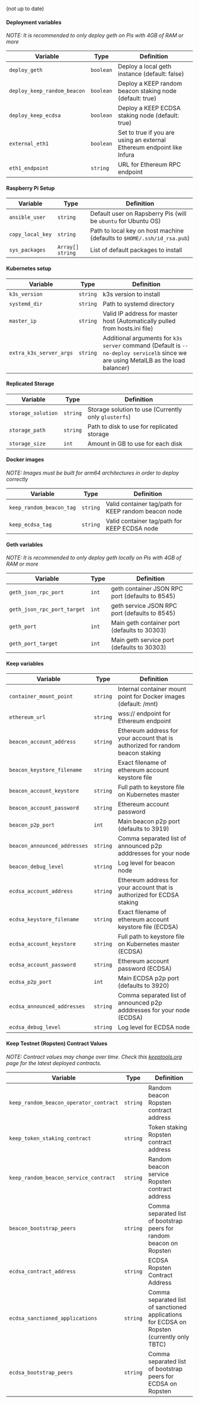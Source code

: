 (not up to date)

#### Deployment variables

*NOTE: It is recommended to only deploy geth on Pis with 4GB of RAM or more*

| Variable | Type | Definition |
|--|--|--|
| `deploy_geth` | `boolean` | Deploy a local geth instance (default: false) |
| `deploy_keep_random_beacon` | `boolean` | Deploy a KEEP random beacon staking node (default: true) |
| `deploy_keep_ecdsa` | `boolean` | Deploy a KEEP ECDSA staking node (default: true) |
| `external_eth1` | `boolean` | Set to true if you are using an external Ethereum endpoint like Infura |
| `eth1_endpoint` | `string` | URL for Ethereum RPC endpoint |
 
#### Raspberry Pi Setup

| Variable | Type | Definition |
|--|--|--|
| `ansible_user` | `string` | Default user on Rapsberry Pis (will be `ubuntu` for Ubuntu OS) |
| `copy_local_key` | `string` | Path to local key on host machine (defaults to `$HOME/.ssh/id_rsa.pub`) |
| `sys_packages` | `Array[] string` | List of default packages to install |

#### Kubernetes setup

| Variable | Type | Definition |
|--|--|--|
| `k3s_version` | `string` | k3s version to install |
| `systemd_dir` | `string` | Path to systemd directory |
| `master_ip` | `string` | Valid IP address for master host (Automatically pulled from hosts.ini file) |
| `extra_k3s_server_args` | `string` | Additional arguments for `k3s server` command (Default is `--no-deploy servicelb` since we are using MetalLB as the load balancer) |

#### Replicated Storage

| Variable | Type | Definition |
|--|--|--|
| `storage_solution` | `string` | Storage solution to use (Currently only `glusterfs`) |
| `storage_path` | `string` | Path to disk to use for replicated storage |
| `storage_size` | `int` | Amount in GB to use for each disk |

#### Docker images

*NOTE: Images must be built for arm64 architectures in order to deploy correctly*

| Variable | Type | Definition |
|--|--|--|
| `keep_random_beacon_tag` | `string` | Valid container tag/path for KEEP random beacon node |
| `keep_ecdsa_tag` | `string` | Valid container tag/path for KEEP ECDSA node |

#### Geth variables

*NOTE: It is recommended to only deploy geth locally on Pis with 4GB of RAM or more*

| Variable | Type | Definition |
|--|--|--|
| `geth_json_rpc_port` | `int` | geth container JSON RPC port (defaults to 8545) |
| `geth_json_rpc_port_target` | `int` | geth service JSON RPC port (defaults to 8545) |
| `geth_port` | `int` | Main geth container port (defaults to 30303) |
| `geth_port_target` | `int` | Main geth service port (defaults to 30303) |

#### Keep variables

| Variable | Type | Definition |
|--|--|--|
| `container_mount_point` | `string` | Internal container mount point for Docker images (default: /mnt)  |
| `ethereum_url` | `string` | wss:// endpoint for Ethereum endpoint |
| `beacon_account_address` | `string` | Ethereum address for your account that is authorized for random beacon staking |
| `beacon_keystore_filename` | `string` | Exact filename of ethereum account keystore file |
| `beacon_account_keystore` | `string` | Full path to keystore file on Kubernetes master |
| `beacon_account_password` | `string` | Ethereum account password |
| `beacon_p2p_port` | `int` | Main beacon p2p port (defaults to 3919) |
| `beacon_announced_addresses` | `string` | Comma separated list of announced p2p adddresses for your node |
| `beacon_debug_level` | `string` | Log level for beacon node |
| `ecdsa_account_address` | `string` | Ethereum address for your account that is authorized for ECDSA staking |
| `ecdsa_keystore_filename` | `string` | Exact filename of ethereum account keystore file (ECDSA) |
| `ecdsa_account_keystore` | `string` | Full path to keystore file on Kubernetes master (ECDSA) |
| `ecdsa_account_password` | `string` | Ethereum account password (ECDSA) |
| `ecdsa_p2p_port` | `int` | Main ECDSA p2p port (defaults to 3920) |
| `ecdsa_announced_addresses` | `string` | Comma separated list of announced p2p adddresses for your node (ECDSA) |
| `ecdsa_debug_level` | `string` | Log level for ECDSA node |

#### Keep Testnet (Ropsten) Contract Values

*NOTE: Contract values may change over time. Check this [keeptools.org](https://keeptools.org/address-list) page for the latest deployed contracts.*

| Variable | Type | Definition |
|--|--|--|
| `keep_random_beacon_operator_contract` | `string` | Random beacon Ropsten contract address  |
| `keep_token_staking_contract` | `string` | Token staking Ropsten contract address |
| `keep_random_beacon_service_contract` | `string` | Random beacon service Ropsten contract address |
| `beacon_bootstrap_peers` | `string` | Comma separated list of bootstrap peers for random beacon on Ropsten |
| `ecdsa_contract_address` | `string` | ECDSA Ropsten Contract Address |
| `ecdsa_sanctioned_applications` | `string` | Comma separated list of sanctioned applications for ECDSA on Ropsten (currently only TBTC) |
| `ecdsa_bootstrap_peers` | `string` | Comma separated list of bootstrap peers for ECDSA on Ropsten |

